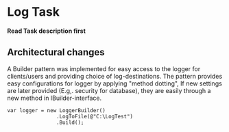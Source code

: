 # Log	Task
**Read Task description first**

## Architectural changes

A Builder pattern was implemented for easy access to the logger for clients/users and providing choice of log-destinations.
The pattern provides easy configurations for logger by applying "method dotting", If new settings are later provided (E.g,. security for database), 
they are easily through a new method in IBuilder-interface.
```
var logger = new LoggerBuilder()
                .LogToFile(@"C:\LogTest")
                .Build();
```
